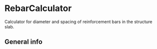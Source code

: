 # RebarCalculator
Calculator for diameter and spacing of reinforcement bars in the structure slab.

## General info

